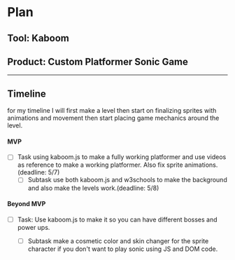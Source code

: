 # Plan

## Tool: Kaboom
## Product: Custom Platformer Sonic Game

---

## Timeline
for my timeline I will first make a level then start on finalizing sprites with animations and movement then start placing game mechanics around the level.

#### MVP

- [ ] Task using kaboom.js to make a fully working platformer and use videos as reference to make a working platformer. Also fix sprite animations.(deadline: 5/7)
  - [ ] Subtask use both kaboom.js and w3schools to make the background and also make the levels work.(deadline: 5/8)

#### Beyond MVP

- [ ] Task: Use kaboom.js to make it so you can have different bosses and power ups.
  - [ ] Subtask make a cosmetic color and skin changer for the sprite character if you don't want to play sonic using JS and DOM code.


<!-- EXAMPLE

## Tool: APIs
## Product: Green Glass Door riddle app

## Timeline

### MVP

- [ ] Front-end
  - [x] Webpage to collect input from user (deadline: 4/15)
  - [ ] Webpage to display "yes, but a ___ can't" or "no, but a ___ can" (deadline: 5/1)
- [x] Back-end
  - [x] Use regex to test whether or not the word can go through the GGD (deadline: 3/1)
  - [x] Use the Twinword API to find related words (deadline: 3/15)
    - [ ] Iterate through the words until an opposite example can be found (deadline: 4/1)

#### Beyond MVP

- [ ] Use another API to make sure the opposite example is a noun
- [ ] Automate notification of API limit to make sure I don’t exceed free quota
- [ ] A multiple choice quizzer that will test the user’s knowledge of the solution

-->





<!-- DO NOT USE THIS YET

| Name | Glows | Grows |
| -------- | ------- | ------- |
|   |   |
|   |   |
|   |   |
|   |   |
|   |   |
|   |   |

-->

